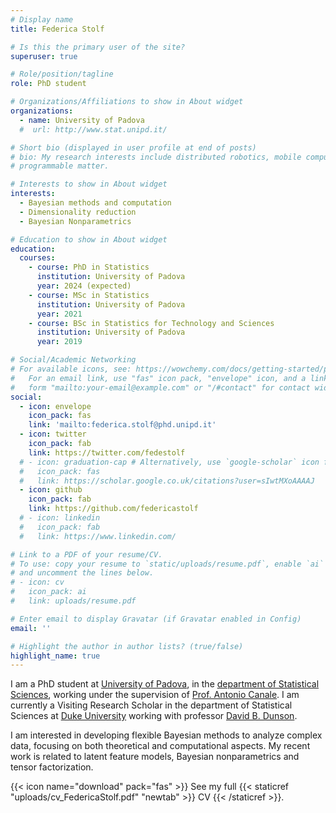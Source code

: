 ```yaml
---
# Display name
title: Federica Stolf

# Is this the primary user of the site?
superuser: true

# Role/position/tagline
role: PhD student

# Organizations/Affiliations to show in About widget
organizations:
  - name: University of Padova
  #  url: http://www.stat.unipd.it/

# Short bio (displayed in user profile at end of posts)
# bio: My research interests include distributed robotics, mobile computing and 
# programmable matter.

# Interests to show in About widget
interests:
  - Bayesian methods and computation
  - Dimensionality reduction
  - Bayesian Nonparametrics

# Education to show in About widget
education:
  courses:
    - course: PhD in Statistics
      institution: University of Padova
      year: 2024 (expected)
    - course: MSc in Statistics
      institution: University of Padova
      year: 2021
    - course: BSc in Statistics for Technology and Sciences
      institution: University of Padova
      year: 2019

# Social/Academic Networking
# For available icons, see: https://wowchemy.com/docs/getting-started/page-builder/#icons
#   For an email link, use "fas" icon pack, "envelope" icon, and a link in the
#   form "mailto:your-email@example.com" or "/#contact" for contact widget.
social:
  - icon: envelope
    icon_pack: fas
    link: 'mailto:federica.stolf@phd.unipd.it'
  - icon: twitter
    icon_pack: fab
    link: https://twitter.com/fedestolf
  # - icon: graduation-cap # Alternatively, use `google-scholar` icon from `ai` icon pack
  #   icon_pack: fas
  #   link: https://scholar.google.co.uk/citations?user=sIwtMXoAAAAJ
  - icon: github
    icon_pack: fab
    link: https://github.com/federicastolf
  # - icon: linkedin
  #   icon_pack: fab
  #   link: https://www.linkedin.com/

# Link to a PDF of your resume/CV.
# To use: copy your resume to `static/uploads/resume.pdf`, enable `ai` icons in `params.toml`,
# and uncomment the lines below.
# - icon: cv
#   icon_pack: ai
#   link: uploads/resume.pdf

# Enter email to display Gravatar (if Gravatar enabled in Config)
email: ''

# Highlight the author in author lists? (true/false)
highlight_name: true
---
```


I am a PhD student at [University of Padova](https://www.unipd.it/), in the [department of Statistical Sciences](http://www.stat.unipd.it/), working under the supervision of [Prof. Antonio Canale](https://tonycanale.github.io/).
I am currently a Visiting Research Scholar in the department of Statistical Sciences at [Duke University](https://stat.duke.edu/) working with professor [David B. Dunson](https://scholars.duke.edu/person/dunson).

I am interested in developing flexible Bayesian methods to analyze complex data, focusing on both theoretical and computational aspects. My recent work is related to latent feature models, Bayesian nonparametrics and tensor factorization.

{{< icon name="download" pack="fas" >}} See my full {{< staticref "uploads/cv_FedericaStolf.pdf" "newtab" >}} CV {{< /staticref >}}.
